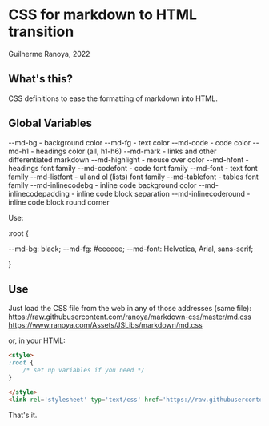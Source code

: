 # CSS for markdown to HTML transition

Guilherme Ranoya, 2022

## What's this?

CSS definitions to ease the formatting of markdown into HTML.

## Global Variables

--md-bg - background color
--md-fg - text color
--md-code - code color
--md-h1 - headings color (all, h1-h6)
--md-mark - links and other differentiated markdown
--md-highlight - mouse over color
--md-hfont - headings font family
--md-codefont - code font family
--md-font - text font family
--md-listfont - ul and ol (lists) font family
--md-tablefont - tables font family
--md-inlinecodebg - inline code background color
--md-inlinecodepadding - inline code block separation
--md-inlinecoderound - inline code block round corner

Use:

:root {

--md-bg: black;
--md-fg: #eeeeee;
--md-font: Helvetica, Arial, sans-serif;

}

## Use

Just load the CSS file from the web in any of those addresses (same file):
https://raw.githubusercontent.com/ranoya/markdown-css/master/md.css
https://www.ranoya.com/Assets/JSLibs/markdown/md.css

or, in your HTML:

```html
<style>
:root {
    /* set up variables if you need */
}

</style>
<link rel='stylesheet' typ='text/css' href='https://raw.githubusercontent.com/ranoya/markdown-css/master/md.css'></link>
```

That's it.
